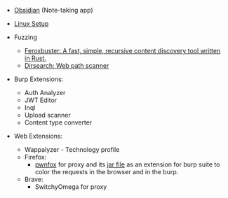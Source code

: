 - [Obsidian](https://obsidian.md/) (Note-taking app)
- [Linux Setup](Linux%20Setup.md)
- Fuzzing
	- [Feroxbuster: A fast, simple, recursive content discovery tool written in Rust.](https://github.com/epi052/feroxbuster)
	- [Dirsearch: Web path scanner](https://github.com/maurosoria/dirsearch)
- Burp Extensions: 
	- Auth Analyzer
	- JWT Editor
	- Inql
	- Upload scanner
	- Content type converter
	
- Web Extensions:
	- Wappalyzer - Technology profile
	- Firefox:
		- [pwnfox](https://addons.mozilla.org/en-US/firefox/addon/pwnfox/) for proxy and its [jar file](https://github.com/yeswehack/PwnFox/releases/tag/v1.0.3) as an extension for burp suite to color the requests in the browser and in the burp.
	- Brave:
		- SwitchyOmega for proxy